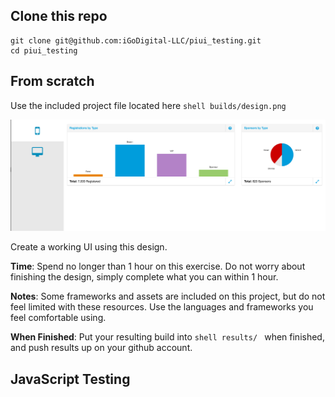 
## Clone this repo
```shell
git clone git@github.com:iGoDigital-LLC/piui_testing.git
cd piui_testing
```

## From scratch
Use the included project file located here ```shell builds/design.png ``` 

![Alt text](builds/design.png?raw=true "Dashboard")

Create a working UI using this design.

**Time**:  Spend no longer than 1 hour on this exercise.   Do not worry about finishing the design, simply complete what you can within 1 hour.  

**Notes**:  Some frameworks and assets are included on this project, but do not feel limited with these resources.  Use the languages and frameworks you feel comfortable using.

**When Finished**:  Put your resulting build into ```shell results/ ``` when finished, and push results up on your github account.

## JavaScript Testing


